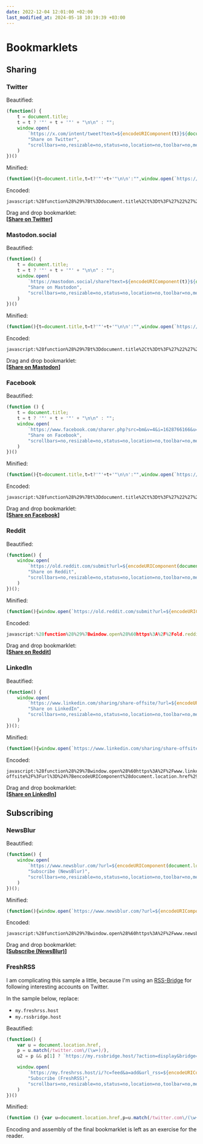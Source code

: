 ```yaml
---
date: 2022-12-04 12:01:00 +02:00
last_modified_at: 2024-05-18 10:19:39 +03:00
---
```


# Bookmarklets

## Sharing

### Twitter

Beautified:

```javascript
(function() {
    t = document.title;
    t = t ? '"' + t + '"' + "\n\n" : "";
    window.open(
        `https://x.com/intent/tweet?text=${encodeURIComponent(t)}${document.location.href}`,
        "Share on Twitter",
        "scrollbars=no,resizable=no,status=no,location=no,toolbar=no,menubar=no,width=800,height=600,left=0,top=0"
    )
})()
```

Minified:

```javascript
(function(){t=document.title,t=t?'"'+t+'"\n\n':"",window.open(`https://x.com/intent/tweet?text=${encodeURIComponent(t)}${document.location.href}`,"Share on Twitter","scrollbars=no,resizable=no,status=no,location=no,toolbar=no,menubar=no,width=800,height=600,left=0,top=0")})()
```

Encoded:

```
javascript:%28function%28%29%7Bt%3Ddocument.title%2Ct%3Dt%3F%27%22%27%2Bt%2B%27%22%5Cn%5Cn%27%3A%22%22%2Cwindow.open%28%60https%3A%2F%2Ftwitter.com%2Fintent%2Ftweet%3Ftext%3D%24%7BencodeURIComponent%28t%29%7D%24%7Bdocument.location.href%7D%60%2C%22Share%20on%20Twitter%22%2C%22scrollbars%3Dno%2Cresizable%3Dno%2Cstatus%3Dno%2Clocation%3Dno%2Ctoolbar%3Dno%2Cmenubar%3Dno%2Cwidth%3D800%2Cheight%3D600%2Cleft%3D0%2Ctop%3D0%22%29%7D%29%28%29
```

Drag and drop bookmarklet:<br>
**[<a href="javascript:%28function%28%29%7Bt%3Ddocument.title%2Ct%3Dt%3F%27%22%27%2Bt%2B%27%22%5Cn%5Cn%27%3A%22%22%2Cwindow.open%28%60https%3A%2F%2Ftwitter.com%2Fintent%2Ftweet%3Ftext%3D%24%7BencodeURIComponent%28t%29%7D%24%7Bdocument.location.href%7D%60%2C%22Share%20on%20Twitter%22%2C%22scrollbars%3Dno%2Cresizable%3Dno%2Cstatus%3Dno%2Clocation%3Dno%2Ctoolbar%3Dno%2Cmenubar%3Dno%2Cwidth%3D800%2Cheight%3D600%2Cleft%3D0%2Ctop%3D0%22%29%7D%29%28%29">Share on Twitter</a>]**

### Mastodon.social

Beautified:

```javascript
(function() {
    t = document.title;
    t = t ? '"' + t + '"' + "\n\n" : "";
    window.open(
        `https://mastodon.social/share?text=${encodeURIComponent(t)}${document.location.href}`,
        "Share on Mastodon",
        "scrollbars=no,resizable=no,status=no,location=no,toolbar=no,menubar=no,width=800,height=600,left=0,top=0"
    )
})()
```

Minified:

```javascript
(function(){t=document.title,t=t?'"'+t+'"\n\n':"",window.open(`https://mastodon.social/share?text=${encodeURIComponent(t)}${document.location.href}`,"Share on Mastodon","scrollbars=no,resizable=no,status=no,location=no,toolbar=no,menubar=no,width=800,height=600,left=0,top=0")})()
```

Encoded:

```
javascript:%28function%28%29%7Bt%3Ddocument.title%2Ct%3Dt%3F%27%22%27%2Bt%2B%27%22%5Cn%5Cn%27%3A%22%22%2Cwindow.open%28%60https%3A%2F%2Fmastodon.social%2Fshare%3Ftext%3D%24%7BencodeURIComponent%28t%29%7D%24%7Bdocument.location.href%7D%60%2C%22Share%20on%20Mastodon%22%2C%22scrollbars%3Dno%2Cresizable%3Dno%2Cstatus%3Dno%2Clocation%3Dno%2Ctoolbar%3Dno%2Cmenubar%3Dno%2Cwidth%3D800%2Cheight%3D600%2Cleft%3D0%2Ctop%3D0%22%29%7D%29%28%29
```

Drag and drop bookmarklet:<br>
**[<a href="javascript:%28function%28%29%7Bt%3Ddocument.title%2Ct%3Dt%3F%27%22%27%2Bt%2B%27%22%5Cn%5Cn%27%3A%22%22%2Cwindow.open%28%60https%3A%2F%2Fmastodon.social%2Fshare%3Ftext%3D%24%7BencodeURIComponent%28t%29%7D%24%7Bdocument.location.href%7D%60%2C%22Share%20on%20Mastodon%22%2C%22scrollbars%3Dno%2Cresizable%3Dno%2Cstatus%3Dno%2Clocation%3Dno%2Ctoolbar%3Dno%2Cmenubar%3Dno%2Cwidth%3D800%2Cheight%3D600%2Cleft%3D0%2Ctop%3D0%22%29%7D%29%28%29">Share on Mastodon</a>]**

### Facebook

Beautified:

```javascript
(function () {
    t = document.title;
    t = t ? '"' + t + '"' + "\n\n" : "";
    window.open(
        `https://www.facebook.com/sharer.php?src=bm&v=4&i=1628766166&u=${document.location.href}&t=${encodeURIComponent(t)}`,
        "Share on Facebook",
        "scrollbars=no,resizable=no,status=no,location=no,toolbar=no,menubar=no,width=800,height=600,left=0,top=0"
    )
})()
```

Minified:

```javascript
(function(){t=document.title,t=t?'"'+t+'"\n\n':"",window.open(`https://www.facebook.com/sharer.php?src=bm&v=4&i=1628766166&u=${document.location.href}&t=${encodeURIComponent(t)}`,"Share on Facebook","scrollbars=no,resizable=no,status=no,location=no,toolbar=no,menubar=no,width=800,height=600,left=0,top=0")})()
```

Encoded:

```
javascript:%28function%28%29%7Bt%3Ddocument.title%2Ct%3Dt%3F%27%22%27%2Bt%2B%27%22%5Cn%5Cn%27%3A%22%22%2Cwindow.open%28%60https%3A%2F%2Fwww.facebook.com%2Fsharer.php%3Fsrc%3Dbm%26v%3D4%26i%3D1628766166%26u%3D%24%7Bdocument.location.href%7D%26t%3D%24%7BencodeURIComponent%28t%29%7D%60%2C%22Share%20on%20Facebook%22%2C%22scrollbars%3Dno%2Cresizable%3Dno%2Cstatus%3Dno%2Clocation%3Dno%2Ctoolbar%3Dno%2Cmenubar%3Dno%2Cwidth%3D800%2Cheight%3D600%2Cleft%3D0%2Ctop%3D0%22%29%7D%29%28%29
```

Drag and drop bookmarklet:<br>
**[<a href="javascript:%28function%28%29%7Bt%3Ddocument.title%2Ct%3Dt%3F%27%22%27%2Bt%2B%27%22%5Cn%5Cn%27%3A%22%22%2Cwindow.open%28%60https%3A%2F%2Fwww.facebook.com%2Fsharer.php%3Fsrc%3Dbm%26v%3D4%26i%3D1628766166%26u%3D%24%7Bdocument.location.href%7D%26t%3D%24%7BencodeURIComponent%28t%29%7D%60%2C%22Share%20on%20Facebook%22%2C%22scrollbars%3Dno%2Cresizable%3Dno%2Cstatus%3Dno%2Clocation%3Dno%2Ctoolbar%3Dno%2Cmenubar%3Dno%2Cwidth%3D800%2Cheight%3D600%2Cleft%3D0%2Ctop%3D0%22%29%7D%29%28%29">Share on Facebook</a>]**

### Reddit

Beautified:

```javascript
(function() {
    window.open(
        `https://old.reddit.com/submit?url=${encodeURIComponent(document.location.href)}`,
        "Share on Reddit",
        "scrollbars=no,resizable=no,status=no,location=no,toolbar=no,menubar=no, width=800,height=600,left=0,top=0"
    )
})();
```

Minified:

```javascript
(function(){window.open(`https://old.reddit.com/submit?url=${encodeURIComponent(document.location.href)}`,"Share on Reddit","scrollbars=no,resizable=no,status=no,location=no,toolbar=no,menubar=no, width=800,height=600,left=0,top=0")})();
```

Encoded:

```javascript
javascript:%28function%28%29%7Bwindow.open%28%60https%3A%2F%2Fold.reddit.com%2Fsubmit%3Furl%3D%24%7BencodeURIComponent%28document.location.href%29%7D%60%2C%22Share%20on%20Reddit%22%2C%22scrollbars%3Dno%2Cresizable%3Dno%2Cstatus%3Dno%2Clocation%3Dno%2Ctoolbar%3Dno%2Cmenubar%3Dno%2C%20width%3D800%2Cheight%3D600%2Cleft%3D0%2Ctop%3D0%22%29%7D%29%28%29%3B
```

Drag and drop bookmarklet:<br>
**[<a href="javascript:%28function%28%29%7Bwindow.open%28%60https%3A%2F%2Fold.reddit.com%2Fsubmit%3Furl%3D%24%7BencodeURIComponent%28document.location.href%29%7D%60%2C%22Share%20on%20Reddit%22%2C%22scrollbars%3Dno%2Cresizable%3Dno%2Cstatus%3Dno%2Clocation%3Dno%2Ctoolbar%3Dno%2Cmenubar%3Dno%2C%20width%3D800%2Cheight%3D600%2Cleft%3D0%2Ctop%3D0%22%29%7D%29%28%29%3B">Share on Reddit</a>]**

### LinkedIn

Beautified:

```javascript
(function() {
    window.open(
        `https://www.linkedin.com/sharing/share-offsite/?url=${encodeURIComponent(document.location.href)}`,
        "Share on LinkedIn",
        "scrollbars=no,resizable=no,status=no,location=no,toolbar=no,menubar=no, width=800,height=600,left=0,top=0"
    )
})();
```

Minified:

```javascript
(function(){window.open(`https://www.linkedin.com/sharing/share-offsite/?url=${encodeURIComponent(document.location.href)}`,"Share on LinkedIn","scrollbars=no,resizable=no,status=no,location=no,toolbar=no,menubar=no, width=800,height=600,left=0,top=0")})();
```

Encoded:

```
javascript:%28function%28%29%7Bwindow.open%28%60https%3A%2F%2Fwww.linkedin.com%2Fsharing%2Fshare-offsite%2F%3Furl%3D%24%7BencodeURIComponent%28document.location.href%29%7D%60%2C%22Share%20on%20LinkedIn%22%2C%22scrollbars%3Dno%2Cresizable%3Dno%2Cstatus%3Dno%2Clocation%3Dno%2Ctoolbar%3Dno%2Cmenubar%3Dno%2C%20width%3D800%2Cheight%3D600%2Cleft%3D0%2Ctop%3D0%22%29%7D%29%28%29%3B
```

Drag and drop bookmarklet:<br>
**[<a href="javascript:%28function%28%29%7Bwindow.open%28%60https%3A%2F%2Fwww.linkedin.com%2Fsharing%2Fshare-offsite%2F%3Furl%3D%24%7BencodeURIComponent%28document.location.href%29%7D%60%2C%22Share%20on%20LinkedIn%22%2C%22scrollbars%3Dno%2Cresizable%3Dno%2Cstatus%3Dno%2Clocation%3Dno%2Ctoolbar%3Dno%2Cmenubar%3Dno%2C%20width%3D800%2Cheight%3D600%2Cleft%3D0%2Ctop%3D0%22%29%7D%29%28%29%3B">Share on LinkedIn</a>]**

## Subscribing

### NewsBlur

Beautified:

```javascript
(function() {
    window.open(
        `https://www.newsblur.com/?url=${encodeURIComponent(document.location.href)}`,
        "Subscribe (NewsBlur)",
        "scrollbars=no,resizable=no,status=no,location=no,toolbar=no,menubar=no, width=800,height=600,left=0,top=0"
    )
})();
```

Minified:

```javascript
(function(){window.open(`https://www.newsblur.com/?url=${encodeURIComponent(document.location.href)}`,"Subscribe (NewsBlur)","scrollbars=no,resizable=no,status=no,location=no,toolbar=no,menubar=no, width=800,height=600,left=0,top=0")})();
```

Encoded:

```
javascript:%28function%28%29%7Bwindow.open%28%60https%3A%2F%2Fwww.newsblur.com%2F%3Furl%3D%24%7BencodeURIComponent%28document.location.href%29%7D%60%2C%22Subscribe%20%28NewsBlur%29%22%2C%22scrollbars%3Dno%2Cresizable%3Dno%2Cstatus%3Dno%2Clocation%3Dno%2Ctoolbar%3Dno%2Cmenubar%3Dno%2C%20width%3D800%2Cheight%3D600%2Cleft%3D0%2Ctop%3D0%22%29%7D%29%28%29%3B
```

Drag and drop bookmarklet:<br>
**[<a href="javascript:%28function%28%29%7Bwindow.open%28%60https%3A%2F%2Fwww.newsblur.com%2F%3Furl%3D%24%7BencodeURIComponent%28document.location.href%29%7D%60%2C%22Subscribe%20%28NewsBlur%29%22%2C%22scrollbars%3Dno%2Cresizable%3Dno%2Cstatus%3Dno%2Clocation%3Dno%2Ctoolbar%3Dno%2Cmenubar%3Dno%2C%20width%3D800%2Cheight%3D600%2Cleft%3D0%2Ctop%3D0%22%29%7D%29%28%29%3B">Subscribe (NewsBlur)</a>]**

### FreshRSS

I am complicating this sample a little, because I'm using an [RSS-Bridge](https://github.com/rss-bridge/rss-bridge) for following interesting accounts on Twitter.

In the sample below, replace:

- `my.freshrss.host`
- `my.rssbridge.host`

Beautified:

```javascript
(function() {
    var u = document.location.href,
    p = u.match(/twitter.com\/(\w+)/),
    u2 = p && p[1] ? `https://my.rssbridge.host/?action=display&bridge=TwitterV2Bridge&context=By+username&u=${p[1]}&filter=&norep=on&maxresults=&idastitle=on&format=Atom` : u;

    window.open(
        `https://my.freshrss.host/i/?c=feed&a=add&url_rss=${encodeURIComponent(u2)}`,
        "Subscribe (FreshRSS)",
        "scrollbars=no,resizable=no,status=no,location=no,toolbar=no,menubar=no, width=800,height=600,left=0,top=0"
    )
})()
```

Minified:

```javascript
(function () {var u=document.location.href,p=u.match(/twitter.com\/(\w+)/),u2=p&&p[1]?`https://my.rssbridge.host/?action=display&bridge=TwitterV2Bridge&context=By+username&u=${p[1]}&filter=&norep=on&maxresults=&idastitle=on&format=Atom`:u;window.open(`https://my.freshrss.host/i/?c=feed&a=add&url_rss=${encodeURIComponent(u2)}`,"Subscribe (FreshRSS)","scrollbars=no,resizable=no,status=no,location=no,toolbar=no,menubar=no, width=800,height=600,left=0,top=0")})()
```

Encoding and assembly of the final bookmarklet is left as an exercise for the reader.
